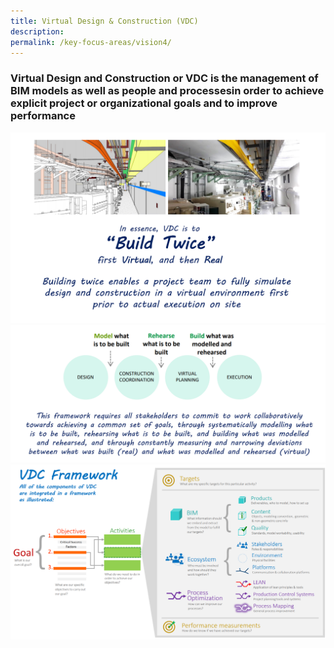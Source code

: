 ```yaml
---
title: Virtual Design & Construction (VDC)
description:  
permalink: /key-focus-areas/vision4/
---
```

### Virtual Design and Construction or VDC is the management of BIM models as well as people and processesin order to achieve explicit project or organizational goals and to improve performance

![vdc](/images/vdc01.PNG)
![vdc](/images/vdc02.PNG)
![vdc](/images/vdc03.PNG)
